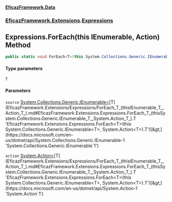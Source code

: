 #### [EficazFramework.Data](EficazFrameworkData.md 'EficazFramework Data')
### [EficazFramework.Extensions](EficazFrameworkData.md#EficazFramework.Extensions 'EficazFramework.Extensions').[Expressions](EficazFramework.Extensions/Expressions.md 'EficazFramework.Extensions.Expressions')

## Expressions.ForEach<T>(this IEnumerable<T>, Action<T>) Method

```csharp
public static void ForEach<T>(this System.Collections.Generic.IEnumerable<T> source, System.Action<T> action);
```
#### Type parameters

<a name='EficazFramework.Extensions.Expressions.ForEach_T_(thisSystem.Collections.Generic.IEnumerable_T_,System.Action_T_).T'></a>

`T`
#### Parameters

<a name='EficazFramework.Extensions.Expressions.ForEach_T_(thisSystem.Collections.Generic.IEnumerable_T_,System.Action_T_).source'></a>

`source` [System.Collections.Generic.IEnumerable&lt;](https://docs.microsoft.com/en-us/dotnet/api/System.Collections.Generic.IEnumerable-1 'System.Collections.Generic.IEnumerable`1')[T](EficazFramework.Extensions/Expressions/ForEach_T_(thisIEnumerable_T_,Action_T_).md#EficazFramework.Extensions.Expressions.ForEach_T_(thisSystem.Collections.Generic.IEnumerable_T_,System.Action_T_).T 'EficazFramework.Extensions.Expressions.ForEach<T>(this System.Collections.Generic.IEnumerable<T>, System.Action<T>).T')[&gt;](https://docs.microsoft.com/en-us/dotnet/api/System.Collections.Generic.IEnumerable-1 'System.Collections.Generic.IEnumerable`1')

<a name='EficazFramework.Extensions.Expressions.ForEach_T_(thisSystem.Collections.Generic.IEnumerable_T_,System.Action_T_).action'></a>

`action` [System.Action&lt;](https://docs.microsoft.com/en-us/dotnet/api/System.Action-1 'System.Action`1')[T](EficazFramework.Extensions/Expressions/ForEach_T_(thisIEnumerable_T_,Action_T_).md#EficazFramework.Extensions.Expressions.ForEach_T_(thisSystem.Collections.Generic.IEnumerable_T_,System.Action_T_).T 'EficazFramework.Extensions.Expressions.ForEach<T>(this System.Collections.Generic.IEnumerable<T>, System.Action<T>).T')[&gt;](https://docs.microsoft.com/en-us/dotnet/api/System.Action-1 'System.Action`1')